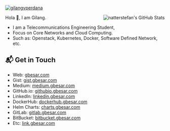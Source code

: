 [![gilangvperdana](https://res.cloudinary.com/gbesar/image/upload/v1625141309/gilangvperdana-1500x500_wyyjge.png)][1]

<a href="https://github.com/gilangvperdana/gilangvperdana">
  <img align="right" src="https://github-readme-stats.vercel.app/api/?username=gilangvperdana&show_icons=true&title_color=fff&icon_color=79ff97&text_color=9f9f9f&bg_color=151515&hide_title=true" alt="natterstefan's GitHub Stats" />
</a>

Hola 👋,
I am Gilang.

- I am a Telecommunications Engineering Student, 
- Focus on Core Networks and Cloud Computing. 
- Such as: Openstack, Kubernetes, Docker, Software Defined Network, etc.

## 📬 Get in Touch

- Web: [gbesar.com][1]
- Gist: [gist.gbesar.com][2]
- Medium: [medium.gbesar.com][3]
- GitHub.io: [githubio.gbesar.com][4]
- LinkedIn: [linkedin.gbesar.com][5]
- DockerHub: [dockerhub.gbesar.com][6]
- Helm Charts: [charts.gbesar.com][7]
- GitLab: [gitlab.gbesar.com][8]
- BitBucket: [bitbucket.gbesar.com][9]
- Etc: [link.gbesar.com][10]

[1]: https://gbesar.com
[2]: https://gist.gbesar.com
[3]: https://gilangvperdana.medium.com/
[4]: https://gilangvperdana.github.io
[5]: https://www.linkedin.com/in/gilangvperdana
[6]: https://hub.docker.com/u/gilangvperdana
[7]: https://githubio.gbesar.com/charts/
[8]: https://gitlab.com/gilangvperdana
[9]: https://bitbucket.gbesar.com
[10]: https://link.gbesar.com
